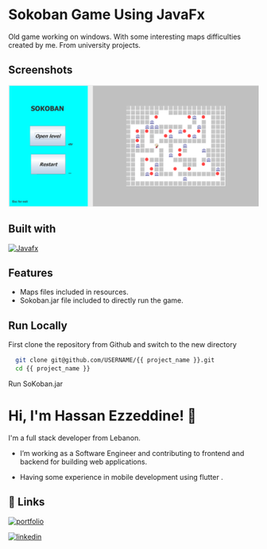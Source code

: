 
# Sokoban Game Using JavaFx

Old game working on windows. With some interesting maps difficulties created by me. From university projects.



## Screenshots

![App Screenshot](https://github.com/hassan-ezzeddine96/sokoban/blob/master/resources/sokoban.png?raw=true)


## Built with

[![Javafx](https://img.shields.io/badge/JavaFX-18-blue)](https://openjfx.io/)


## Features

- Maps files included in resources. 
- Sokoban.jar file included to directly run the game.


## Run Locally

First clone the repository from Github and switch to the new directory

```bash
  git clone git@github.com/USERNAME/{{ project_name }}.git
  cd {{ project_name }}
```
<span style="font-size:1em;">Run SoKoban.jar</span>


# Hi, I'm Hassan Ezzeddine! 👋



I'm a full stack developer from Lebanon.
- I’m working as a Software Engineer and contributing to frontend and backend for building web applications.

- Having some experience in mobile development using flutter .

 


## 🔗 Links
[![portfolio](https://img.shields.io/badge/my_portfolio-000?style=for-the-badge&logo=ko-fi&logoColor=white)](https://hassan-ezzeddine96.github.io/portfolio/)

[![linkedin](https://img.shields.io/badge/linkedin-0A66C2?style=for-the-badge&logo=linkedin&logoColor=white)](https://www.linkedin.com/in/hassan-ezzeddine-b01963171/)


